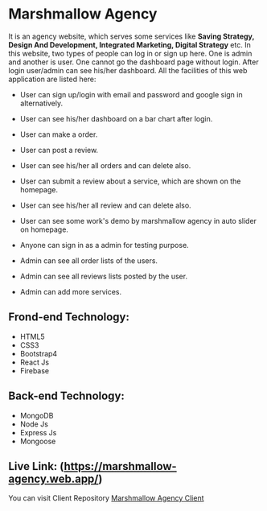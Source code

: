 # Marshmallow Agency

It is an agency website, which serves some services like **Saving Strategy, Design And Development, Integrated Marketing, Digital Strategy** etc.
In this website, two types of people can log in or sign up here. One is admin and another is user. One cannot go the dashboard page without login. After login user/admin can see his/her dashboard.
All the facilities of this web application are listed here:

- User can sign up/login with email and password and google sign in alternatively.
- User can see his/her dashboard on a bar chart after login.
- User can make a order.
- User can post a review.
- User can see his/her all orders and can delete also.
- User can submit a review about a service, which are shown on the homepage.
- User can see his/her all review and can delete also.
- User can see some work's demo by marshmallow agency in auto slider on homepage.

- Anyone can sign in as a admin for testing purpose.
- Admin can see all order lists of the users.
- Admin can see all reviews lists posted by the user.
- Admin can add more services.

## Frond-end Technology: 
- HTML5
- CSS3
- Bootstrap4
- React Js
- Firebase

## Back-end Technology:
- MongoDB
- Node Js
- Express Js
- Mongoose

## Live Link: (https://marshmallow-agency.web.app/)

You can visit Client Repository [Marshmallow Agency Client](https://github.com/Protik111/marshmallow-agency-client)
